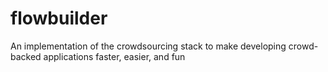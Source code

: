 flowbuilder
===========

An implementation of the crowdsourcing stack to make developing crowd-backed applications faster, easier, and fun
